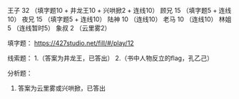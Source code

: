 王子  32  （填字题10 + 井龙王10 + 兴哄掀2 + 连线10）
顾兄  15   （填字题5 + 连线10）
夜兄  15   （填字题5 + 连线10）
陆神  10   （连线10）
老马  10   （连线10）
林姐  5    （连线暂时5）
象叔  2   （云里雾2）

填字题：
https://427studio.net/fill/#/play/12

线索题：
1.（答案为井龙王，已答出）
2.（书中人物反立的flag，孔乙己）

分析题：
1. 答案为云里雾或兴哄掀，已答出
